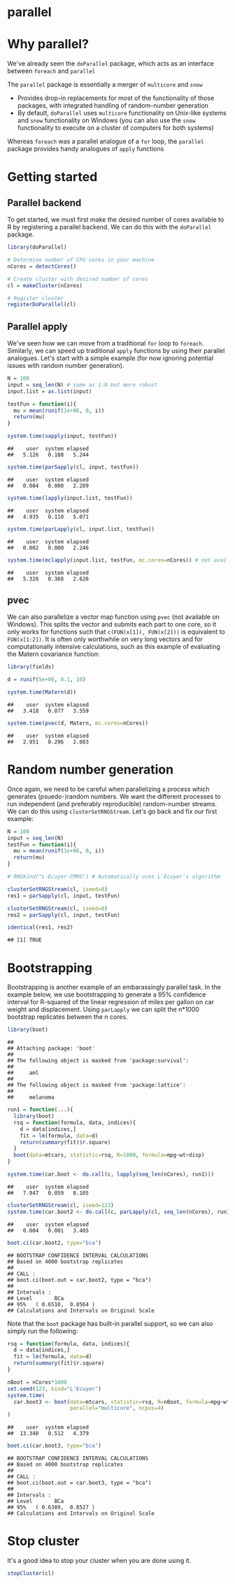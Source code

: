 # parallel
<!--
% CSP course: using the parallel package
% Miranda Fix
% 12/11/14
-->





# Why parallel?
We've already seen the `doParallel` package, which acts as an interface between `foreach` and `parallel`

The `parallel` package is essentially a merger of `multicore` and `snow`

- Provides drop-in replacements for most of the functionality of those packages, with integrated handling of random-number generation
- By default, `doParallel` uses `multicore` functionality on Unix-like systems and `snow` functionality on Windows (you can also use the `snow` functionality to execute on a cluster of computers for both systems)

Whereas `foreach` was a parallel analogue of a `for` loop, the `parallel` package provides handy analogues of `apply` functions

# Getting started

## Parallel backend
To get started, we must first make the desired number of cores available to R by registering a parallel backend. We can do this with the `doParallel` package.


```r
library(doParallel)

# Determine number of CPU cores in your machine
nCores = detectCores()

# Create cluster with desired number of cores
cl = makeCluster(nCores)

# Register cluster
registerDoParallel(cl)
```

## Parallel apply
We've seen how we can move from a traditional `for` loop to `foreach`. Similarly, we can speed up traditional `apply` functions by using their parallel analogues. Let's start with a simple example (for now ignoring potential issues with random number generation).


```r
N = 100
input = seq_len(N) # same as 1:N but more robust
input.list = as.list(input)

testFun = function(i){
  mu = mean(runif(1e+06, 0, i))
  return(mu)
}

system.time(sapply(input, testFun))
```

```
##    user  system elapsed 
##   5.126   0.108   5.244
```

```r
system.time(parSapply(cl, input, testFun))
```

```
##    user  system elapsed 
##   0.004   0.000   2.289
```

```r
system.time(lapply(input.list, testFun))
```

```
##    user  system elapsed 
##   4.935   0.110   5.071
```

```r
system.time(parLapply(cl, input.list, testFun))
```

```
##    user  system elapsed 
##   0.002   0.000   2.246
```

```r
system.time(mclapply(input.list, testFun, mc.cores=nCores)) # not available on Windows
```

```
##    user  system elapsed 
##   5.326   0.368   2.626
```

## pvec
We can also parallelize a vector map function using `pvec` (not available on Windows). This splits the vector and submits each part to one core, so it only works for functions such that `c(FUN(x[1]), FUN(x[2]))` is equivalent to `FUN(x[1:2])`. It is often only worthwhile on very long vectors and for computationally intensive calculations, such as this example of evaluating the Matern covariance function:


```r
library(fields)

d = runif(5e+06, 0.1, 10)

system.time(Matern(d))
```

```
##    user  system elapsed 
##   3.418   0.077   3.559
```

```r
system.time(pvec(d, Matern, mc.cores=nCores))
```

```
##    user  system elapsed 
##   2.951   0.296   2.083
```

# Random number generation
Once again, we need to be careful when parallelizing a process which generates (psuedo-)random numbers. We want the different processes to run independent (and preferably reproducible) random-number streams. We can do this using `clusterSetRNGStream`. Let's go back and fix our first example:


```r
N = 100
input = seq_len(N)
testFun = function(i){
  mu = mean(runif(1e+06, 0, i))
  return(mu)
}

# RNGkind("L-Ecuyer-CMRG") # Automatically uses L'Ecuyer's algorithm

clusterSetRNGStream(cl, iseed=0)
res1 = parSapply(cl, input, testFun)

clusterSetRNGStream(cl, iseed=0)
res2 = parSapply(cl, input, testFun)

identical(res1, res2)
```

```
## [1] TRUE
```

# Bootstrapping

Bootstrapping is another example of an embarassingly parallel task. In the example below, we use bootstrapping to generate a 95% confidence interval for R-squared of the linear regression of miles per gallon on car weight and displacement. Using `parLapply` we can split the n*1000 bootstrap replicates between the n cores.


```r
library(boot)
```

```
## 
## Attaching package: 'boot'
## 
## The following object is masked from 'package:survival':
## 
##     aml
## 
## The following object is masked from 'package:lattice':
## 
##     melanoma
```

```r
run1 = function(...){
  library(boot)
  rsq = function(formula, data, indices){
    d = data[indices,]
    fit = lm(formula, data=d)
    return(summary(fit)$r.square)
  }
  boot(data=mtcars, statistic=rsq, R=1000, formula=mpg~wt+disp)
}

system.time(car.boot <- do.call(c, lapply(seq_len(nCores), run1)))
```

```
##    user  system elapsed 
##   7.947   0.059   8.105
```

```r
clusterSetRNGStream(cl, iseed=123)
system.time(car.boot2 <- do.call(c, parLapply(cl, seq_len(nCores), run1)))
```

```
##    user  system elapsed 
##   0.004   0.001   3.405
```

```r
boot.ci(car.boot2, type="bca")
```

```
## BOOTSTRAP CONFIDENCE INTERVAL CALCULATIONS
## Based on 4000 bootstrap replicates
## 
## CALL : 
## boot.ci(boot.out = car.boot2, type = "bca")
## 
## Intervals : 
## Level       BCa          
## 95%   ( 0.6510,  0.8564 )  
## Calculations and Intervals on Original Scale
```

Note that the `boot` package has built-in parallel support, so we can also simply run the following:


```r
rsq = function(formula, data, indices){
  d = data[indices,]
  fit = lm(formula, data=d)
  return(summary(fit)$r.square)
}

nBoot = nCores*1000
set.seed(123, kind="L'Ecuyer")
system.time(
  car.boot3 <- boot(data=mtcars, statistic=rsq, R=nBoot, formula=mpg~wt+disp, 
                    parallel="multicore", ncpus=4)
)
```

```
##    user  system elapsed 
##  13.340   0.512   4.379
```

```r
boot.ci(car.boot3, type="bca")
```

```
## BOOTSTRAP CONFIDENCE INTERVAL CALCULATIONS
## Based on 4000 bootstrap replicates
## 
## CALL : 
## boot.ci(boot.out = car.boot3, type = "bca")
## 
## Intervals : 
## Level       BCa          
## 95%   ( 0.6389,  0.8527 )  
## Calculations and Intervals on Original Scale
```

# Stop cluster
It's a good idea to stop your cluster when you are done using it.


```r
stopCluster(cl)
```

